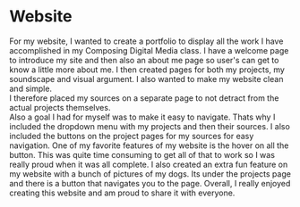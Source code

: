 # Website
For my website, I wanted to create a portfolio to display all the work I have accomplished in my Composing Digital Media class. 
I have a welcome page to introduce my site and then also an about me page so user's can get to know a little more about me. 
I then created pages for both my projects, my soundscape and visual argument. I also wanted to make my website clean and simple.  
I therefore placed my sources on a separate page to not detract from the actual projects themselves.  
Also a goal I had for myself was to make it easy to navigate.  Thats why I included the dropdown menu with my projects and then their sources.
I also included the buttons on the project pages for my sources for easy navigation.  One of my favorite features of my website is the hover on all the button.
This was quite time consuming to get all of that to work so I was really proud when it was all complete.
I also created an extra fun feature on my website with a bunch of pictures of my dogs.  Its under the projects page and there is a button that navigates you to the page.
Overall, I really enjoyed creating this website and am proud to share it with everyone.
